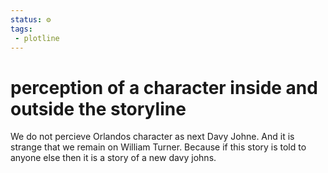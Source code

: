 ```yaml
---
status: ⚙️
tags:
 - plotline 
---
```


# perception of a character inside and outside the storyline

We do not percieve Orlandos character as next Davy Johne. And it is strange that we remain on William Turner. Because if this story is told to anyone else then it is a story of a new davy johns.